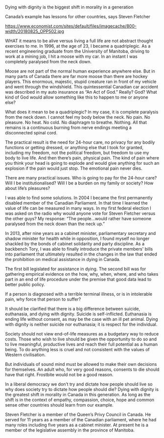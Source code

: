 Dying with dignity is the biggest shift in morality in a generation

Canada’s example has lessons for other countries, says Steven Fletcher

https://www.economist.com/sites/default/files/imagecache/800-width/20180825_OPP502.jpg

WHAT it means to be alive versus living a full life are not abstract thought exercises to me. In 1996, at the age of 23, I became a quadriplegic. As a recent engineering graduate from the University of Manitoba, driving to work at a mining job, I hit a moose with my car. In an instant I was completely paralysed from the neck down. 

Moose are not part of the normal human experience anywhere else. But in many parts of Canada there are far more moose than there are hockey players. This enormous, majestic, stupid creature ran in front of my vehicle and went through the windshield. This quintessential Canadian car accident was described in my auto insurance as “An Act of God.” Really?  God? What kind of God would allow something like this to happen to me or anyone else?

What does it mean to be a quadriplegic? In my case, it is complete paralysis from the neck down. I cannot feel my body below the neck. No pain. No pleasure. No heat. No cold. No diaphragm to breathe. Nothing. All that remains is a continuous burning from nerve endings meeting a disconnected spinal cord.

The practical result is the need for 24-hour care, no privacy for any bodily functions or getting dressed, or anything else that I took for granted, including my freedom, not the political freedom, but freedom to use my body to live life. And then there’s pain, physical pain. The kind of pain where you think your head is going to explode and would give anything for such an explosion if the pain would just stop. The emotional pain never dies.

There are many practical issues. Who is going to pay for the 24-hour care?  Will I be institutionalised? Will I be a burden on my family or society? How about life’s pleasures?  

I was able to find some solutions. In 2004 I became the first permanently disabled member of the Canadian Parliament. In that time I learned the value of life can be measured in many ways. In my first federal election I was asked on the radio why would anyone vote for Steven Fletcher versus the other guys? My response: “The people...would rather have someone paralysed from the neck down than the neck up.”

In 2013, after nine years as a cabinet minister, parliamentary secretary and shadow minister for health while in opposition, I found myself no longer shackled by the bonds of cabinet solidarity and party discipline. As a backbench Tory, I was able to finally introduce the private members' bills into parliament that ultimately resulted in the changes in the law that ended the prohibition on medical assistance in dying in Canada.  

The first bill legislated for assistance in dying. The second bill was for gathering empirical evidence on the how, why, when, where, and who takes part in an end of life procedure under the premise that good data lead to better public policy.

If a person is diagnosed with a terrible terminal illness, or is in intolerable pain, why force that person to suffer? 

It should be clarified that there is a big difference between suicide, euthanasia, and dying with dignity. Suicide is self-inflicted. Euthanasia is ending life without consent, as may be the case with an ill pet animal. Dying with dignity is neither suicide nor euthanasia; it is respect for the individual.

Society should not view end-of-life measures as a budgetary way to reduce costs. Those who wish to live should be given the opportunity to do so and to live meaningful, productive lives and reach their full potential as a human being. To do anything less is cruel and not consistent with the values of Western civilisation.

But individuals of sound mind must be allowed to make their own decisions for themselves. An adult who, for very good reasons, consents to die should have that right. Frostbite would not be a good reason. 

In a liberal democracy we don’t try and dictate how people should live so why does society try to dictate how people should die? Dying with dignity is the greatest shift in morality in Canada in this generation. As long as the shift is in the context of empathy, compassion, choice, hope and common sense other countries should learn from our example. 

Steven Fletcher is a member of the Queen’s Privy Council in Canada. He served for 11 years as a member of the Canadian parliament, where he had many roles including five years as a cabinet minister. At present he is a member of the legislative assembly in the province of Manitoba.
